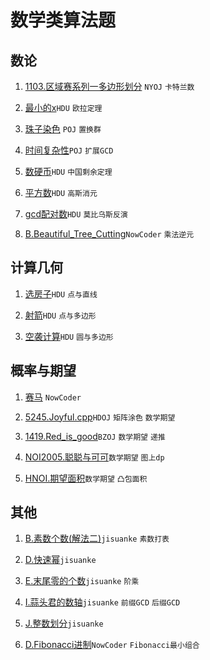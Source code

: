 # 数学类算法题

## 数论

1. [1103.区域赛系列一多边形划分](https://github.com/faxinwang/OJ_NYOJ/blob/master/greedy/1103.%E5%8C%BA%E5%9F%9F%E8%B5%9B%E7%B3%BB%E5%88%97%E4%B8%80%E5%A4%9A%E8%BE%B9%E5%BD%A2%E5%88%92%E5%88%86.cpp) `NYOJ` `卡特兰数`

2. [最小的x](https://github.com/faxinwang/2017_summer_train/blob/master/3.%E6%AC%A7%E6%8B%89%E5%AE%9A%E7%90%86-%E6%9C%80%E5%B0%8Fx.cpp)`HDU` `欧拉定理`

3. [珠子染色](https://github.com/faxinwang/2017_summer_train/blob/master/4.%E7%BD%AE%E6%8D%A2%E7%BE%A4-%E7%8F%A0%E5%AD%90%E6%9F%93%E8%89%B2.cpp) `POJ` `置换群`

4. [时间复杂性](https://github.com/faxinwang/2017_summer_train/blob/master/6.%E6%89%A9%E5%B1%95gcd-%E6%97%B6%E9%97%B4%E5%A4%8D%E6%9D%82%E6%80%A7%20(10%E5%88%86).cpp)`POJ` `扩展GCD`

5. [数硬币](https://github.com/faxinwang/2017_summer_train/blob/master/7.%E4%B8%AD%E5%9B%BD%E5%89%A9%E4%BD%99%E5%AE%9A%E7%90%86-%E6%95%B0%E7%A1%AC%E5%B8%81%20(10%E5%88%86).cpp)`HDU` `中国剩余定理`

6. [平方数](https://github.com/faxinwang/2017_summer_train/blob/master/8.%E9%AB%98%E6%96%AF%E6%B6%88%E5%85%83-%E5%B9%B3%E6%96%B9%E6%95%B0.cpp)`HDU` `高斯消元`

7. [gcd配对数](https://github.com/faxinwang/2017_summer_train/blob/master/9.%E8%8E%AB%E6%AF%94%E4%B9%8C%E6%96%AF-gcd%E9%85%8D%E5%AF%B9%E6%95%B0.cpp)`HDU` `莫比乌斯反演`

8. [B.Beautiful_Tree_Cutting](https://github.com/faxinwang/OJ_NowCoder/tree/master/contest/106/B.Beautiful_Tree_Cutting.cpp)`NowCoder` `乘法逆元`

## 计算几何

1. [选房子](https://github.com/faxinwang/2017_summer_train/blob/master/12.%E8%AE%A1%E7%AE%97%E5%87%A0%E4%BD%95-%E9%80%89%E6%88%BF%E5%AD%90.cpp)`HDU` `点与直线`

2. [射箭](https://github.com/faxinwang/2017_summer_train/blob/master/13.%E8%AE%A1%E7%AE%97%E5%87%A0%E4%BD%95-%E5%B0%84%E7%AE%AD.cpp)`HDU` `点与多边形`

3. [空袭计算](https://github.com/faxinwang/2017_summer_train/blob/master/14.%E8%AE%A1%E7%AE%97%E5%87%A0%E4%BD%95-%E7%A9%BA%E8%A2%AD%E8%AE%A1%E7%AE%97.cpp)`HDU` `圆与多边形`

## 概率与期望

1. [赛马](https://github.com/faxinwang/OJ_NowCoder/blob/master/%E5%85%AC%E5%8F%B8%E7%9C%9F%E9%A2%98/2017%E7%BD%91%E6%98%93%E6%B8%B8%E6%88%8F%E9%9B%B7%E7%81%AB%E7%9B%98%E5%8F%A4%E5%AE%9E%E4%B9%A0%E7%94%9F%E6%8B%9B%E8%81%98%E7%AC%94%E8%AF%95%E7%9C%9F%E9%A2%98/4%E8%B5%9B%E9%A9%AC.cpp) `NowCoder`

2. [5245.Joyful.cpp](https://github.com/faxinwang/OJ_HDU/tree/master/math/5245.Joyful.cpp)`HDOJ` `矩阵涂色` `数学期望`

3. [1419.Red_is_good](https://github.com/faxinwang/OJ_HDU/tree/master/math/1419.Red_is_good.cpp)`BZOJ` `数学期望` `递推`

4. [NOI2005.聪聪与可可](https://github.com/faxinwang/OJ_HDU/tree/master/math/NOI2005.聪聪与可可.cpp)`数学期望` `图上dp`

5. [HNOI.期望面积](https://github.com/faxinwang/OJ_HDU/tree/master/math/HNOI.期望面积.cpp)`数学期望` `凸包面积`


## 其他

1. [B.素数个数(解法二)](https://github.com/faxinwang/OJ_jisuanke/blob/master/contest/1215/B.素数个数(解法二).cpp)`jisuanke` `素数打表`

2. [D.快速幂](https://github.com/faxinwang/OJ_jisuanke/blob/master/contest/1215/D.快速幂.cpp)`jisuanke`

3. [E.末尾零的个数](https://github.com/faxinwang/OJ_jisuanke/blob/master/contest/1215/E.末尾零的个数.cpp)`jisuanke` `阶乘`

4. [I.蒜头君的数轴](https://github.com/faxinwang/OJ_jisuanke/blob/master/contest/1215/I.蒜头君的数轴.cpp)`jisuanke` `前缀GCD` `后缀GCD`

5. [J.整数划分](https://github.com/faxinwang/OJ_jisuanke/blob/master/contest/1215/J.整数划分.cpp)`jisuanke`

6. [D.Fibonacci进制](https://github.com/faxinwang/OJ_NowCoder/tree/master/竞赛/105/D.Fibonacci进制.cpp)`NowCoder` `Fibonacci最小组合`
